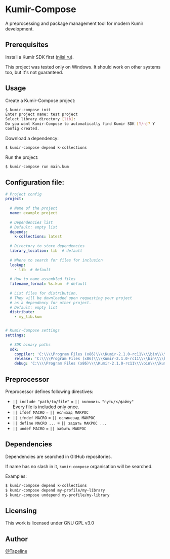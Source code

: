 # Kumir-Compose

A preprocessing and package management tool for modern 
Kumir development.

## Prerequisites
Install a Kumir SDK first ([niisi.ru](https://www.niisi.ru/kumir/dl)).

This project was tested only on Windows. It should
work on other systems too, but it's not guaranteed.

## Usage
Create a Kumir-Compose project:
```sh
$ kumir-compose init
Enter project name: test project
Select library directory [lib]: 
Do you want Kumir-Compose to automatically find Kumir SDK [Y/n]? Y
Config created.
```

Download a dependency:
```sh 
$ kumir-compose depend k-collections
```

Run the project:
```sh
$ kumir-compose run main.kum
```

## Configuration file:
```yaml
# Project config
project:
  
  # Name of the project
  name: example project
  
  # Dependencies list
  # Default: empty list
  depends:
    k-collections: latest
    
  # Directory to store dependencies
  library_location: lib  # default
  
  # Where to search for files for inclusion
  lookup:
    - lib  # default
    
  # How to name assembled files
  filename_format: %s.kum  # default
  
  # List files for distribution.
  # They will be downloaded upon requesting your project
  # as a dependency for other project.
  # Default: empty list
  distribute:
    - my_lib.kum


# Kumir-Compose settings
settings:
  
  # SDK binary paths
  sdk:
    compiler: 'C:\\\\Program Files (x86)\\\\Kumir-2.1.0-rc11\\\\bin\\\\kumir2-bc.exe'
    release: 'C:\\\\Program Files (x86)\\\\Kumir-2.1.0-rc11\\\\bin\\\\kumir2-xrun.exe'
    debug: 'C:\\\\Program Files (x86)\\\\Kumir-2.1.0-rc11\\\\bin\\\\kumir2-xrun.exe'
```

## Preprocessor

Preprocessor defines following directives:
- `|| include "path/to/file"` = `|| включить "путь/к/файлу"`
  <br>
  Every file is included only once.
- `|| ifdef MACRO` = `|| еслизад МАКРОС`
- `|| ifndef MACRO` = `|| еслинезад МАКРОС`
- `|| define MACRO ...` = `|| задать МАКРОС ...`
- `|| undef MACRO` = `|| забыть МАКРОС`

## Dependencies

Dependencies are searched in GitHub repositories. 

If name has no slash in it, `kumir-compose` organisation
will be searched.

Examples:
```sh
$ kumir-compose depend k-collections
$ kumir-compose depend my-profile/my-library
$ kumir-compose undepend my-profile/my-library
```

## Licensing

This work is licensed under GNU GPL v3.0

## Author

[@Tapeline](https://github.com/Tapeline)
